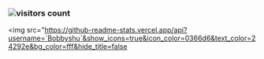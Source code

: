 ### ![visitors count](https://visitors-by-url-pls-dont-use-this-in-your-repo.vercel.app/`您的账户名`-github-readme)
<img src="https://github-readme-stats.vercel.app/api?username=`Bobbyshu`&show_icons=true&icon_color=0366d6&text_color=24292e&bg_color=fff&hide_title=false

